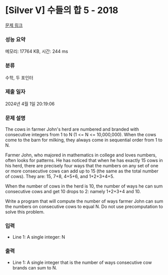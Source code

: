 # [Silver V] 수들의 합 5 - 2018 

[문제 링크](https://www.acmicpc.net/problem/2018) 

### 성능 요약

메모리: 17764 KB, 시간: 244 ms

### 분류

수학, 두 포인터

### 제출 일자

2024년 4월 1일 20:19:06

### 문제 설명

<p>The cows in farmer John's herd are numbered and branded with consecutive integers from 1 to N (1 <= N <= 10,000,000).  When the cows come to the barn for milking, they always come in sequential order from 1 to N.</p>

<p>Farmer John, who majored in mathematics in college and loves numbers, often looks for patterns.  He has noticed that when he has exactly 15 cows in his herd, there are precisely four ways that the numbers on any set of one or more consecutive cows can add up to 15 (the same as the total number of cows).  They are: 15, 7+8, 4+5+6, and 1+2+3+4+5.</p>

<p>When the number of cows in the herd is 10, the number of ways he can sum consecutive cows and get 10 drops to 2: namely 1+2+3+4 and 10.</p>

<p>Write a program that will compute the number of ways farmer John can sum the numbers on consecutive cows to equal N.  Do not use precomputation to solve this problem.</p>

### 입력 

 <ul>
	<li>Line 1: A single integer: N</li>
</ul>

### 출력 

 <ul>
	<li>Line 1: A single integer that is the number of ways consecutive cow brands can sum to N.</li>
</ul>

